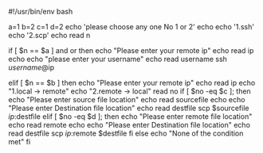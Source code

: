 #!/usr/bin/env bash

a=1 b=2 c=1 d=2
echo 'please choose any one No 1 or 2'
echo
echo '1.ssh'
echo '2.scp'
echo
read n


if [ $n == $a ] and or
then
   echo "Please enter your remote ip"
   echo 
   read ip
   echo
   echo  "please enter your username"
   echo 
   read username
   ssh $username@$ip
    
elif [ $n == $b ]
then
   echo "Please enter your remote ip"
   echo
   read ip
   echo "1.local -> remote"
   echo "2.remote -> local"
   read no
   if [ $no -eq $c ];
   then
   echo "Please enter source file location"
   echo
   read sourcefile
   echo
   echo "Please enter Destination file location"
   echo
   read destfile
   scp $sourcefile $ip:$destfile
   elif [ $no -eq $d ];
   then
   echo "Please enter remote file location"
   echo
   read remote
   echo
   echo "Please enter Destination file location"
   echo
   read destfile
   scp $ip:$remote $destfile
   fi
else
   echo "None of the condition met"
fi

